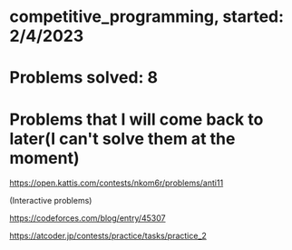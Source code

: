 # competitive_programming, started: 2/4/2023

# Problems solved: 8

# Problems that I will come back to later(I can't solve them at the moment)

https://open.kattis.com/contests/nkom6r/problems/anti11

(Interactive problems)

https://codeforces.com/blog/entry/45307

https://atcoder.jp/contests/practice/tasks/practice_2

